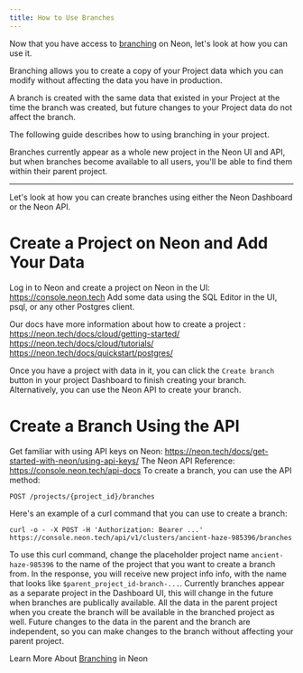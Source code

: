 ```yaml
---
title: How to Use Branches
---
```


Now that you have access to [branching](https://neon.tech/docs/conceptual-guides/branching.md) on Neon, let's look at how you can use it.

Branching allows you to create a copy of your Project data which you can modify without affecting the data you have in production.

A branch is created with the same data that existed in your Project at the time the branch was created, but future changes to your Project data do not affect the branch.

The following guide describes how to using branching in your project.

Branches currently appear as a whole new project in the Neon UI and API, but when branches become available to all users, you'll be able to find them within their parent project.

---
Let's look at how you can create branches using either the Neon Dashboard or the Neon API.

Create a Project on Neon and Add Your Data
===============
Log in to Neon and create a project on Neon in the UI: https://console.neon.tech
Add some data using the SQL Editor in the UI, psql, or any other Postgres client.

Our docs have more information about how to create a project :
https://neon.tech/docs/cloud/getting-started/
https://neon.tech/docs/cloud/tutorials/
https://neon.tech/docs/quickstart/postgres/

Once you have a project with data in it, you can click the `Create branch` button in your project Dashboard to finish creating your branch.
Alternatively, you can use the Neon API to create your branch.

Create a Branch Using the API
======================================
Get familiar with using API keys on Neon: https://neon.tech/docs/get-started-with-neon/using-api-keys/
The Neon API Reference: https://console.neon.tech/api-docs
To create a branch, you can use the API method:

	POST /projects/{project_id}/branches

Here's an example of a curl command that you can use to create a branch: 

```
curl -o - -X POST -H 'Authorization: Bearer ...' https://console.neon.tech/api/v1/clusters/ancient-haze-985396/branches
```

To use this curl command, change the placeholder project name `ancient-haze-985396` to the name of the project that you want to create a branch from.
In the response, you will receive new project info info, with the name that looks like
`$parent_project_id-branch-...`.
Currently branches appear as a separate project in the Dashboard UI, this will change in the future when branches are publically available.
All the data in the parent project when you create the branch will be available in the branched project as well.
Future changes to the data in the parent and the branch are independent, so you can make changes to the branch without affecting your parent project.

Learn More About [Branching](https://neon.tech/docs/conceptual-guides/branching.md) in Neon
